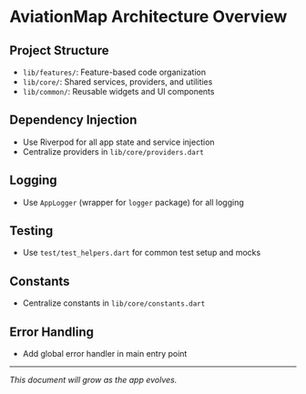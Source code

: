 # AviationMap Architecture Overview

## Project Structure
- `lib/features/`: Feature-based code organization
- `lib/core/`: Shared services, providers, and utilities
- `lib/common/`: Reusable widgets and UI components

## Dependency Injection
- Use Riverpod for all app state and service injection
- Centralize providers in `lib/core/providers.dart`

## Logging
- Use `AppLogger` (wrapper for `logger` package) for all logging

## Testing
- Use `test/test_helpers.dart` for common test setup and mocks

## Constants
- Centralize constants in `lib/core/constants.dart`

## Error Handling
- Add global error handler in main entry point

---

_This document will grow as the app evolves._
